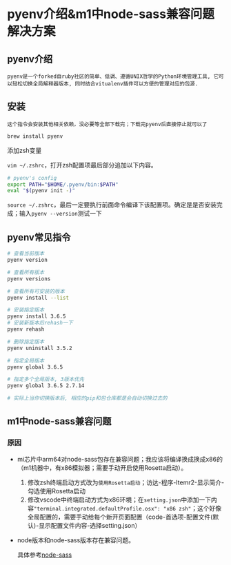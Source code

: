 # pyenv介绍&m1中node-sass兼容问题解决方案

## pyenv介绍

`pyenv是一个forked自ruby社区的简单、低调、遵循UNIX哲学的Python环境管理工具, 它可以轻松切换全局解释器版本, 同时结合vitualenv插件可以方便的管理对应的包源.`

## 安装

`这个指令会安装其他相关依赖，没必要等全部下载完；下载完pyenv后直接停止就可以了`

```bash
brew install pyenv
```

添加zsh变量

`vim ~/.zshrc`，打开zsh配置项最后部分追加以下内容。

```bash
# pyenv's config
export PATH="$HOME/.pyenv/bin:$PATH"
eval "$(pyenv init -)"
```

`source ~/.zshrc`，最后一定要执行前面命令编译下该配置项。确定是是否安装完成；输入`pyenv --version`测试一下

## pyenv常见指令

``` bash
# 查看当前版本
pyenv version

# 查看所有版本
pyenv versions

# 查看所有可安装的版本
pyenv install --list

# 安装指定版本
pyenv install 3.6.5
# 安装新版本后rehash一下
pyenv rehash

# 删除指定版本
pyenv uninstall 3.5.2

# 指定全局版本
pyenv global 3.6.5

# 指定多个全局版本, 3版本优先
pyenv global 3.6.5 2.7.14

# 实际上当你切换版本后, 相应的pip和包仓库都是会自动切换过去的
```

## m1中node-sass兼容问题

### 原因

- mi芯片中arm64对node-sass包存在兼容问题；我应该将编译换成换成x86的（m1机器中，有x86模拟器；需要手动开启使用Rosetta启动）。
  
  1. 修改zsh终端启动方式改为`使用Rosetta启动`；访达-程序-Itemr2-显示简介-勾选使用Rosetta启动
  2. 修改vscode中终端启动方式为x86环境；在`setting.json`中添加一下内容`"terminal.integrated.defaultProfile.osx": "x86 zsh"`；这个好像全局配置的，需要手动给每个新开页面配置（code-首选项-配置文件(默认)-显示配置文件内容-选择setting.json）

- node版本和node-sass版本存在兼容问题。
  
  具体参考[node-sass](https://github.com/sass/node-sass)
